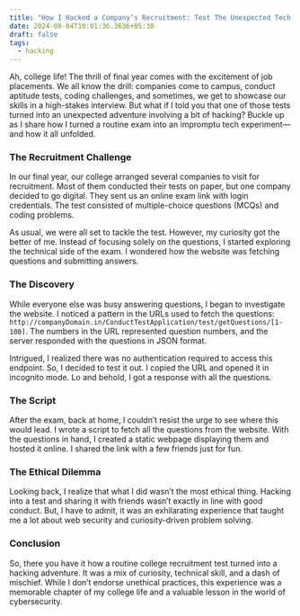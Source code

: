 ```yaml
---
title: "How I Hacked a Company’s Recruitment: Test The Unexpected Tech Adventure of My College Life"
date: 2024-08-04T10:01:36.3636+05:30
draft: false
tags:
  - hacking
---
```



Ah, college life! The thrill of final year comes with the excitement of job placements. We all know the drill: companies come to campus, conduct aptitude tests, coding challenges, and sometimes, we get to showcase our skills in a high-stakes interview. But what if I told you that one of those tests turned into an unexpected adventure involving a bit of hacking? Buckle up as I share how I turned a routine exam into an impromptu tech experiment—and how it all unfolded.

### The Recruitment Challenge

In our final year, our college arranged several companies to visit for recruitment. Most of them conducted their tests on paper, but one company decided to go digital. They sent us an online exam link with login credentials. The test consisted of multiple-choice questions (MCQs) and coding problems. 

As usual, we were all set to tackle the test. However, my curiosity got the better of me. Instead of focusing solely on the questions, I started exploring the technical side of the exam. I wondered how the website was fetching questions and submitting answers.

### The Discovery

While everyone else was busy answering questions, I began to investigate the website. I noticed a pattern in the URLs used to fetch the questions: `http://companyDomain.in/ConductTestApplication/test/getQuestions/[1-100]`. The numbers in the URL represented question numbers, and the server responded with the questions in JSON format.

Intrigued, I realized there was no authentication required to access this endpoint. So, I decided to test it out. I copied the URL and opened it in incognito mode. Lo and behold, I got a response with all the questions.

### The Script

After the exam, back at home, I couldn’t resist the urge to see where this would lead. I wrote a script to fetch all the questions from the website. With the questions in hand, I created a static webpage displaying them and hosted it online. I shared the link with a few friends just for fun.

### The Ethical Dilemma

Looking back, I realize that what I did wasn’t the most ethical thing. Hacking into a test and sharing it with friends wasn’t exactly in line with good conduct. But, I have to admit, it was an exhilarating experience that taught me a lot about web security and curiosity-driven problem solving.

### Conclusion

So, there you have it how a routine college recruitment test turned into a hacking adventure. It was a mix of curiosity, technical skill, and a dash of mischief. While I don’t endorse unethical practices, this experience was a memorable chapter of my college life and a valuable lesson in the world of cybersecurity.